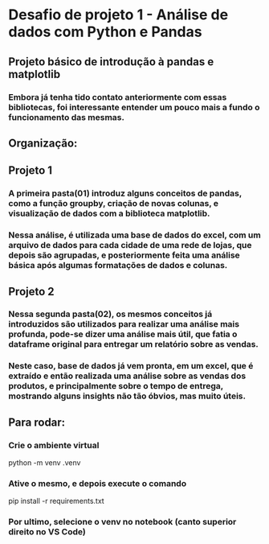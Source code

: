 # Desafio de projeto 1 - Análise de dados com Python e Pandas

## Projeto básico de introdução à pandas e matplotlib

### Embora já tenha tido contato anteriormente com essas bibliotecas, foi interessante entender um pouco mais a fundo o funcionamento das mesmas.

## Organização:

## Projeto 1

### A primeira pasta(01) introduz alguns conceitos de pandas, como a função groupby, criação de novas colunas, e visualização de dados com a biblioteca matplotlib.

### Nessa análise, é utilizada uma base de dados do excel, com um arquivo de dados para cada cidade de uma rede de lojas, que depois são agrupadas, e posteriormente feita uma análise básica após algumas formatações de dados e colunas.

## Projeto 2

### Nessa segunda pasta(02), os mesmos conceitos já introduzidos são utilizados para realizar uma análise mais profunda, pode-se dizer uma análise mais útil, que fatia o dataframe original para entregar um relatório sobre as vendas.

### Neste caso, base de dados já vem pronta, em um excel, que é extraído e então realizada uma análise sobre as vendas dos produtos, e principalmente sobre o tempo de entrega, mostrando alguns insights não tão óbvios, mas muito úteis.

## Para rodar:

### Crie o ambiente virtual

python -m venv .venv

### Ative o mesmo, e depois execute o comando

pip install -r requirements.txt

### Por ultimo, selecione o venv no notebook (canto superior direito no VS Code)